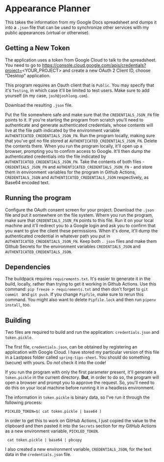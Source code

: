 # Appearance Planner 

This takes the information from my Google Docs spreadsheet and dumps it into a `.json` file that can be used to synchronize other services with my public appearances (virtual or otherwise). 


## Getting a New Token

The application uses a token from Google Cloud to talk to the spreadsheet. You need to go to https://console.cloud.google.com/apis/credentials?project=<YOUR_PROJECT> and create a new OAuth 2 Client ID, choose "Desktop" application. 

This program requires an Oauth client that is `Public`. You may specify that it's `Testing`, in which case it'll be limited to test users. Make sure to add yourself (in my case, `josh@joshlong.com`). 

Download the resulting `.json` file. 

Put the file somewhere safe and make sure that the `CREDENTIALS_JSON_FN` file points to it. If you're starting the 
program from scratch you'll need to authenticate and generate authenticated credentials, whose contents will live at the file path indicated by the environment variable `AUTHENTICATED_CREDENTIALS_JSON_FN`. Run the program locally, making sure that you've got no file stored at `AUTHENTICATED_CREDENTIALS_JSON_FN`. Delete the contents there. When you run the program locally, it'll open up a browser, prompting you to confirm access to Google. It'll then dump the authenticated credentials into the file indicated by `AUTHENTICATED_CREDENTIALS_JSON_FN`. Take the contents of both files - `CREDENTIALS_JSON_FN` and `AUTHENTICATED_CREDENTIALS_JSON_FN` - and store them in environment variables for the program in Github Actions, `CREDENTIALS_JSON` and `AUTHENTICATED_CREDENTIALS_JSON`  respectively, as Base64 encoded text.

## Running the program

Configure the OAuth consent 
screen for your project. Download the `.json` file and put it somewhere on the file system. Whern you run the 
program, make sure that `CREDENTIALS_JSON_FN` points to this file. Run it on your local machine and it'll redirect 
you to a Google login and ask you to confirm that you want to give the client these permissions. When it's done, 
it'll dump the authenticated credential in whatever path you put in `AUTHENTICATED_CREDENTIALS_JSON_FN`. Keep both `.
json` files and make them Github Secrets for the environment variables `CREDENTIALS_JSON` and 
`AUTHENTICATED_CREDENTIALS_JSON`.


## Dependencies 

The buildpack requires `requirements.txt`. It's easier to generate it in the build, locally, rather than trying to get it working 
in Github Actions. Use this command: `pip freeze > requirements.txt` and then don't forget to `git commit ` and `git push`. If you change `Pipfile`, make sure to 
rerun this command. You might also want to delete `Pipfile.lock` and then run `pipenv install`, too. 


## Building 

Two files are required to build and run the application: `credentials.json` and `token.pickle`.

The first file, `credentials.json`, can be obtained by registering an application with Google Cloud. 
I have stored my particular version of this file in a Lastpass folder called `spring-tips-sheet`. You should do something (secure) with yours. Do _not_ check it into the code!  

If you run the program with only the first parameter present, it'll generate a `token.pickle` in the current directory. **But**, in order to do so, the program will open a browser and prompt you to approve the request. So, you'll need to do this on your local machine before running it in a headless environment.

The information in `token.pickle` is binary data, so I've run it through the following process:

```shell 
PICKLED_TOKEN=$( cat token.pickle | base64 ) 
```

In order to get this to work on GitHub Actions, I just copied the value to the clipboard and then pasted it into the `Secrets` section for my GitHub Actions as a new environment variable, `PICKLED_TOKEN`.  

```shell 
 cat token.pickle | base64 | pbcopy
```

I also created a new environment variable, `CREDENTIALS_JSON`, for the text data in the `credentials.json` file. 

